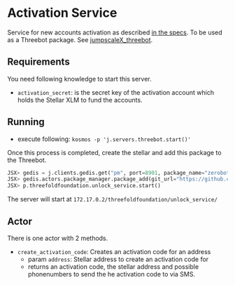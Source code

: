 # Activation Service

Service for new accounts activation as described [in the specs](../specs/address_activation.md).
To be used as a Threebot package. See [jumpscaleX_threebot](https://github.com/threefoldtech/jumpscaleX_threebot).


## Requirements

You need following knowledge to start this server.

- `activation_secret`: is the secret key of the activation  account which holds the Stellar XLM to fund the accounts.

## Running

- execute following:
`kosmos -p 'j.servers.threebot.start()'`

Once this process is completed, create the stellar and add this package to the Threebot.

```python
JSX> gedis = j.clients.gedis.get("pm", port=8901, package_name="zerobot.packagemanager")
JSX> gedis.actors.package_manager.package_add(git_url="https://github.com/threefoldfoundation/tft-stellar/tree/master/ThreeBotPackages/activation-service", install_kwargs={ "domain": "testnet.threefold.io" })
JSX> p.threefoldfoundation.unlock_service.start()
```

The server will start at `172.17.0.2/threefoldfoundation/unlock_service/`

## Actor

There is one actor with 2 methods.

- `create_activation_code`: Creates an activation code for an address
  - param `address`: Stellar address to create an activation code for
  - returns an activation code, the stellar address and possible phonenumbers to send the he activation code to via SMS.
  